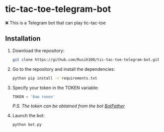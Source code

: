 # tic-tac-toe-telegram-bot
❌ This is a Telegram bot that can play tic-tac-toe

## Installation

1.  Download the repository:  
    ```zsh
    git clone https://github.com/Rusih100/tic-tac-toe-telegram-bot.git
    ```

2. Go to the repository and install the dependencies: 
    ```zsh
    python pip install -r requirements.txt
    ```

3. Specify your token in the TOKEN variable: 
    ```python
    TOKEN = 'Ваш токен'
    ```

    _P.S. The token can be obtained from the bot [BotFather](https://t.me/botfather)_

4.  Launch the bot:  
    ```zsh
    python bot.py
    ```
